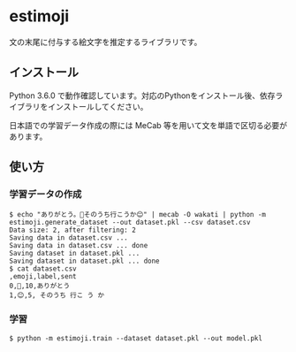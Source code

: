 # estimoji

文の末尾に付与する絵文字を推定するライブラリです。

## インストール

Python 3.6.0 で動作確認しています。対応のPythonをインストール後、依存ライブラリをインストールしてください。

日本語での学習データ作成の際には MeCab 等を用いて文を単語で区切る必要があります。

## 使い方

### 学習データの作成

    $ echo "ありがとう。🙏そのうち行こうか😊" | mecab -O wakati | python -m estimoji.generate_dataset --out dataset.pkl --csv dataset.csv
    Data size: 2, after filtering: 2
    Saving data in dataset.csv ...
    Saving data in dataset.csv ... done
    Saving dataset in dataset.pkl ...
    Saving dataset in dataset.pkl ... done
    $ cat dataset.csv
    ,emoji,label,sent
    0,🙏,10,ありがとう
    1,😊,5, そのうち 行こ う か

### 学習

    $ python -m estimoji.train --dataset dataset.pkl --out model.pkl
